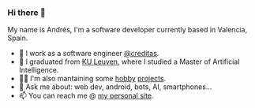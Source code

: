 ### Hi there 👋

My name is Andrés, I'm a software developer currently based in Valencia, Spain.

- 👯 I work as a software engineer [@creditas](https://www.creditas.com/).
- 🌱 I graduated from [KU Leuven](https://www.kuleuven.be/english/), where I studied a Master of Artificial Intelligence.
- 🧑‍💻 I'm also mantaining some [hobby](https://github.com/systemallica/stats-for-spotify) [projects](https://github.com/systemallica/ValenBisi).
- 💬 Ask me about: web dev, android, bots, AI, smartphones... 
- 📫 You can reach me @ [my personal site](https://andres.reveronmolina.me).

